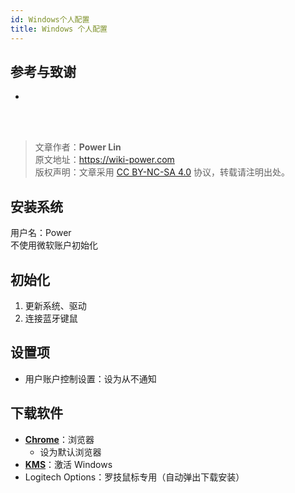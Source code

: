 ```yaml
---
id: Windows个人配置
title: Windows 个人配置
---
```




## 参考与致谢 

* []()

<br />

<br />

> 文章作者：**Power Lin**  
> 原文地址：<https://wiki-power.com>  
> 版权声明：文章采用 [CC BY-NC-SA 4.0](https://creativecommons.org/licenses/by/4.0/deed.zh) 协议，转载请注明出处。

## 安装系统

用户名：Power  
不使用微软账户初始化

## 初始化

1. 更新系统、驱动
2. 连接蓝牙键鼠

## 设置项

- 用户账户控制设置：设为从不通知

## 下载软件

- [**Chrome**](https://www.google.cn/chrome/)：浏览器
  - 设为默认浏览器
- [**KMS**](https://github.com/linyuxuanlin/Windows-setup/blob/main/Software/System/KMS.exe)：激活 Windows
- Logitech Options：罗技鼠标专用（自动弹出下载安装）
